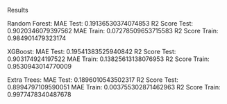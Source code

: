 Results

Random Forest:
MAE Test: 0.19136530374074853
R2 Score Test: 0.9020346079397562
MAE Train: 0.07278509653715583
R2 Score Train: 0.984901479323174

XGBoost:
MAE Test: 0.19541383525940842
R2 Score Test: 0.903174924197522
MAE Train: 0.13825613138076953
R2 Score Train: 0.9530943014770009

Extra Trees:
MAE Test: 0.1896010543502317
R2 Score Test: 0.8994797109590051
MAE Train: 0.003755302871462963
R2 Score Train: 0.9977478340487678
